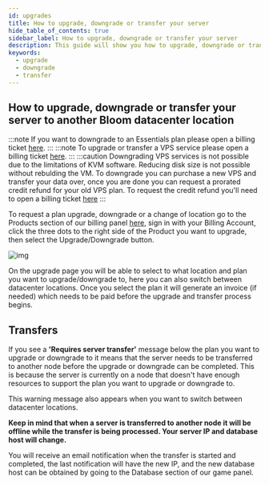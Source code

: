 ```yaml
---
id: upgrades
title: How to upgrade, downgrade or transfer your server
hide_table_of_contents: true
sidebar_label: How to upgrade, downgrade or transfer your server
description: This guide will show you how to upgrade, downgrade or transfer your server
keywords:
  - upgrade
  - downgrade
  - transfer
---
```


## How to upgrade, downgrade or transfer your server to another Bloom datacenter location

:::note
If you want to downgrade to an Essentials plan please open a billing ticket [here](https://billing.bloom.host/submitticket.php).
:::
:::note
To upgrade or transfer a VPS service please open a billing ticket [here](https://billing.bloom.host/submitticket.php).
:::
:::caution
Downgrading VPS services is not possible due to the limitations of KVM software. Reducing disk size is not possible without rebulding the VM. To downgrade you can purchase a new VPS and transfer your data over, once you are done you can request a prorated credit refund for your old VPS plan. To request the credit refund you'll need to open a billing ticket [here](https://billing.bloom.host/submitticket.php) 
:::

To request a plan upgrade, downgrade or a change of location go to the Products section of our billing panel [here](https://billing.bloom.host/clientarea.php?action=services), sign in with your Billing Account, click the three dots to the right side of the Product you want to upgrade, then select the Upgrade/Downgrade button.

![img](/discord/upgrade.png)

On the upgrade page you will be able to select to what location and plan you want to upgrade/downgrade to, here you can also switch between datacenter locations. Once you select the plan it will generate an invoice (if needed) which needs to be paid before the upgrade and transfer process begins.

## Transfers

If you see a **'Requires server transfer'** message below the plan you want to upgrade or downgrade to it means that the server needs to be transferred to another node before the upgrade or downgrade can be completed. This is because the server is currently on a node that doesn't have enough resources to support the plan you want to upgrade or downgrade to.

This warning message also appears when you want to switch between datacenter locations.

**Keep in mind that when a server is transferred to another node it will be offline while the transfer is being processed. Your server IP and database host will change.**

You will receive an email notification when the transfer is started and completed, the last notification will have the new IP, and the new database host can be obtained by going to the Database section of our game panel.
